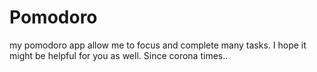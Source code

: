 # Pomodoro
my pomodoro app allow me to focus and complete many tasks. I hope it might be helpful for you as well. Since corona times..
